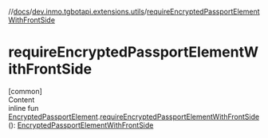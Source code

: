 //[docs](../../index.md)/[dev.inmo.tgbotapi.extensions.utils](index.md)/[requireEncryptedPassportElementWithFrontSide](require-encrypted-passport-element-with-front-side.md)



# requireEncryptedPassportElementWithFrontSide  
[common]  
Content  
inline fun [EncryptedPassportElement](../dev.inmo.tgbotapi.types.passport.encrypted.abstracts/-encrypted-passport-element/index.md).[requireEncryptedPassportElementWithFrontSide](require-encrypted-passport-element-with-front-side.md)(): [EncryptedPassportElementWithFrontSide](../dev.inmo.tgbotapi.types.passport.encrypted.abstracts/-encrypted-passport-element-with-front-side/index.md)  



